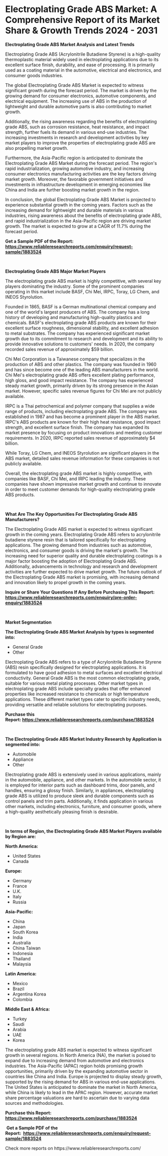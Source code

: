 <p><h1>Electroplating Grade ABS Market: A Comprehensive Report of its Market Share & Growth Trends 2024 - 2031</h1></p><p><strong>Electroplating Grade ABS Market Analysis and Latest Trends</strong></p>
<p><p>Electroplating Grade ABS (Acrylonitrile Butadiene Styrene) is a high-quality thermoplastic material widely used in electroplating applications due to its excellent surface finish, durability, and ease of processing. It is primarily used as a coating material in the automotive, electrical and electronics, and consumer goods industries.</p><p>The global Electroplating Grade ABS Market is expected to witness significant growth during the forecast period. The market is driven by the growing demand for consumer electronics, automotive components, and electrical equipment. The increasing use of ABS in the production of lightweight and durable automotive parts is also contributing to market growth.</p><p>Additionally, the rising awareness regarding the benefits of electroplating grade ABS, such as corrosion resistance, heat resistance, and impact strength, further fuels its demand in various end-use industries. The increasing investments in research and development activities by key market players to improve the properties of electroplating grade ABS are also propelling market growth.</p><p>Furthermore, the Asia-Pacific region is anticipated to dominate the Electroplating Grade ABS Market during the forecast period. The region's rapid industrialization, growing automotive industry, and increasing consumer electronics manufacturing activities are the key factors driving market growth. Moreover, the favorable government initiatives and investments in infrastructure development in emerging economies like China and India are further boosting market growth in the region.</p><p>In conclusion, the global Electroplating Grade ABS Market is projected to experience substantial growth in the coming years. Factors such as the increasing demand for lightweight and durable materials in various industries, rising awareness about the benefits of electroplating grade ABS, and rapid industrialization in the Asia-Pacific region are driving market growth. The market is expected to grow at a CAGR of 11.7% during the forecast period.</p></p>
<p><strong>Get a Sample PDF of the Report:&nbsp; <a href="https://www.reliableresearchreports.com/enquiry/request-sample/1883524">https://www.reliableresearchreports.com/enquiry/request-sample/1883524</a></strong></p>
<p>&nbsp;</p>
<p><strong>Electroplating Grade ABS Major Market Players</strong></p>
<p><p>The electroplating grade ABS market is highly competitive, with several key players dominating the industry. Some of the prominent companies operating in this market include BASF, Chi Mei, IRPC, Toray, LG Chem, and INEOS Styrolution.</p><p>Founded in 1865, BASF is a German multinational chemical company and one of the world's largest producers of ABS. The company has a long history of developing and manufacturing high-quality plastics and chemicals. BASF's electroplating grade ABS products are known for their excellent surface roughness, dimensional stability, and excellent adhesion to metal substrates. The company has experienced significant market growth due to its commitment to research and development and its ability to provide innovative solutions to customers' needs. In 2020, the company recorded sales revenue of approximately $59 billion.</p><p>Chi Mei Corporation is a Taiwanese company that specializes in the production of ABS and other plastics. The company was founded in 1960 and has since become one of the leading ABS manufacturers in the world. Chi Mei's electroplating grade ABS offers excellent plating performance, high gloss, and good impact resistance. The company has experienced steady market growth, primarily driven by its strong presence in the Asian market. However, specific sales revenue figures for Chi Mei are not publicly available.</p><p>IRPC is a Thai petrochemical and polymer company that supplies a wide range of products, including electroplating grade ABS. The company was established in 1987 and has become a prominent player in the ABS market. IRPC's ABS products are known for their high heat resistance, good impact strength, and excellent surface finish. The company has expanded its market presence by focusing on product innovations and meeting customer requirements. In 2020, IRPC reported sales revenue of approximately $4 billion.</p><p>While Toray, LG Chem, and INEOS Styrolution are significant players in the ABS market, detailed sales revenue information for these companies is not publicly available.</p><p>Overall, the electroplating grade ABS market is highly competitive, with companies like BASF, Chi Mei, and IRPC leading the industry. These companies have shown impressive market growth and continue to innovate in order to meet customer demands for high-quality electroplating grade ABS products.</p></p>
<p>&nbsp;</p>
<p><strong>What Are The Key Opportunities For Electroplating Grade ABS Manufacturers?</strong></p>
<p><p>The Electroplating Grade ABS market is expected to witness significant growth in the coming years. Electroplating Grade ABS refers to acrylonitrile butadiene styrene resin that is tailored specifically for electroplating applications. The growing demand from industries such as automotive, electronics, and consumer goods is driving the market's growth. The increasing need for superior quality and durable electroplating coatings is a major factor boosting the adoption of Electroplating Grade ABS. Additionally, advancements in technology and research and development activities are further expected to drive market growth. The future outlook of the Electroplating Grade ABS market is promising, with increasing demand and innovation likely to propel growth in the coming years.</p></p>
<p><strong>Inquire or Share Your Questions If Any Before Purchasing This Report: <a href="https://www.reliableresearchreports.com/enquiry/pre-order-enquiry/1883524">https://www.reliableresearchreports.com/enquiry/pre-order-enquiry/1883524</a></strong></p>
<p>&nbsp;</p>
<p><strong>Market Segmentation</strong></p>
<p><strong>The Electroplating Grade ABS Market Analysis by types is segmented into:</strong></p>
<p><ul><li>General Grade</li><li>Other</li></ul></p>
<p><p>Electroplating Grade ABS refers to a type of Acrylonitrile Butadiene Styrene (ABS) resin specifically designed for electroplating applications. It is formulated to have good adhesion to metal surfaces and excellent electrical conductivity. General Grade ABS is the most common electroplating grade, suitable for various metal plating processes. Other market types in electroplating grade ABS include specialty grades that offer enhanced properties like increased resistance to chemicals or high temperature applications. These different market types cater to specific industry needs, providing versatile and reliable solutions for electroplating purposes.</p></p>
<p><strong>Purchase this Report:&nbsp;<a href="https://www.reliableresearchreports.com/purchase/1883524">https://www.reliableresearchreports.com/purchase/1883524</a></strong></p>
<p>&nbsp;</p>
<p><strong>The Electroplating Grade ABS Market Industry Research by Application is segmented into:</strong></p>
<p><ul><li>Automobile</li><li>Appliance</li><li>Other</li></ul></p>
<p><p>Electroplating grade ABS is extensively used in various applications, mainly in the automobile, appliance, and other markets. In the automobile sector, it is employed for interior parts such as dashboard trims, door panels, and handles, ensuring a glossy finish. Similarly, in appliances, electroplating grade ABS is utilized to produce sleek and durable components such as control panels and trim parts. Additionally, it finds application in various other markets, including electronics, furniture, and consumer goods, where a high-quality aesthetically pleasing finish is desirable.</p></p>
<p>&nbsp;</p>
<p><strong>In terms of Region, the Electroplating Grade ABS Market Players available by Region are:</strong></p>
<p>
    <p> <strong> North America: </strong>
        <ul>
            <li>United States</li>
            <li>Canada</li>
        </ul>
        </p> 
    <p> <strong> Europe: </strong>
        <ul>
            <li>Germany</li>
            <li>France</li>
            <li>U.K.</li>
            <li>Italy</li>
            <li>Russia</li>
        </ul>
        </p> 
    <p> <strong> Asia-Pacific: </strong>
        <ul>
            <li>China</li>
            <li>Japan</li>
            <li>South Korea</li>
            <li>India</li>
            <li>Australia</li>
            <li>China Taiwan</li>
            <li>Indonesia</li>
            <li>Thailand</li>
            <li>Malaysia</li>
        </ul>
        </p> 
    <p> <strong> Latin America: </strong>
        <ul>
            <li>Mexico</li>
            <li>Brazil</li>
            <li>Argentina Korea</li>
            <li>Colombia</li>
        </ul>
        </p> 
    <p> <strong> Middle East & Africa: </strong>
        <ul>
            <li>Turkey</li>
            <li>Saudi</li>
            <li>Arabia</li>
            <li>UAE</li>
            <li>Korea</li>
        </ul>
    </p>
    </p>
<p><p>The electroplating grade ABS market is expected to witness significant growth in several regions. In North America (NA), the market is poised to expand due to increasing demand from automotive and electronics industries. The Asia-Pacific (APAC) region holds promising growth opportunities, primarily driven by the expanding automotive sector in countries like China and India. Europe is projected to display steady growth, supported by the rising demand for ABS in various end-use applications. The United States is anticipated to dominate the market in North America, while China is likely to lead in the APAC region. However, accurate market share percentage valuations are hard to ascertain due to varying data sources and methodologies.</p></p>
<p><strong>Purchase this Report: <a href="https://www.reliableresearchreports.com/purchase/1883524">https://www.reliableresearchreports.com/purchase/1883524</a></strong></p>
<p>&nbsp;<strong>Get a Sample PDF of the Report:&nbsp;&nbsp;<a href="https://www.reliableresearchreports.com/enquiry/request-sample/1883524">https://www.reliableresearchreports.com/enquiry/request-sample/1883524</a></strong></p>
<p><strong></strong></p>
<p>Check more reports on https://www.reliableresearchreports.com/</p>